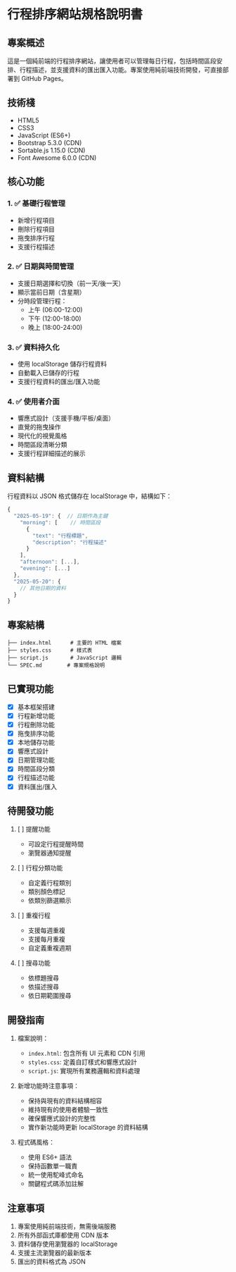 # 行程排序網站規格說明書

## 專案概述
這是一個純前端的行程排序網站，讓使用者可以管理每日行程，包括時間區段安排、行程描述，並支援資料的匯出匯入功能。專案使用純前端技術開發，可直接部署到 GitHub Pages。

## 技術棧
- HTML5
- CSS3
- JavaScript (ES6+)
- Bootstrap 5.3.0 (CDN)
- Sortable.js 1.15.0 (CDN)
- Font Awesome 6.0.0 (CDN)

## 核心功能

### 1. ✅ 基礎行程管理
- 新增行程項目
- 刪除行程項目
- 拖曳排序行程
- 支援行程描述

### 2. ✅ 日期與時間管理
- 支援日期選擇和切換（前一天/後一天）
- 顯示當前日期（含星期）
- 分時段管理行程：
  - 上午 (06:00-12:00)
  - 下午 (12:00-18:00)
  - 晚上 (18:00-24:00)

### 3. ✅ 資料持久化
- 使用 localStorage 儲存行程資料
- 自動載入已儲存的行程
- 支援行程資料的匯出/匯入功能

### 4. ✅ 使用者介面
- 響應式設計（支援手機/平板/桌面）
- 直覺的拖曳操作
- 現代化的視覺風格
- 時間區段清晰分類
- 支援行程詳細描述的展示

## 資料結構
行程資料以 JSON 格式儲存在 localStorage 中，結構如下：
```javascript
{
  "2025-05-19": {  // 日期作為主鍵
    "morning": [    // 時間區段
      {
        "text": "行程標題",
        "description": "行程描述"
      }
    ],
    "afternoon": [...],
    "evening": [...]
  },
  "2025-05-20": {
    // 其他日期的資料
  }
}
```

## 專案結構
```
├── index.html      # 主要的 HTML 檔案
├── styles.css      # 樣式表
├── script.js       # JavaScript 邏輯
└── SPEC.md        # 專案規格說明
```

## 已實現功能
- [x] 基本框架搭建
- [x] 行程新增功能
- [x] 行程刪除功能
- [x] 拖曳排序功能
- [x] 本地儲存功能
- [x] 響應式設計
- [x] 日期管理功能
- [x] 時間區段分類
- [x] 行程描述功能
- [x] 資料匯出/匯入

## 待開發功能
1. [ ] 提醒功能
   - 可設定行程提醒時間
   - 瀏覽器通知提醒

2. [ ] 行程分類功能
   - 自定義行程類別
   - 類別顏色標記
   - 依類別篩選顯示

3. [ ] 重複行程
   - 支援每週重複
   - 支援每月重複
   - 自定義重複週期

4. [ ] 搜尋功能
   - 依標題搜尋
   - 依描述搜尋
   - 依日期範圍搜尋

## 開發指南
1. 檔案說明：
   - `index.html`: 包含所有 UI 元素和 CDN 引用
   - `styles.css`: 定義自訂樣式和響應式設計
   - `script.js`: 實現所有業務邏輯和資料處理

2. 新增功能時注意事項：
   - 保持與現有的資料結構相容
   - 維持現有的使用者體驗一致性
   - 確保響應式設計的完整性
   - 實作新功能時更新 localStorage 的資料結構

3. 程式碼風格：
   - 使用 ES6+ 語法
   - 保持函數單一職責
   - 統一使用駝峰式命名
   - 關鍵程式碼添加註解

## 注意事項
1. 專案使用純前端技術，無需後端服務
2. 所有外部函式庫都使用 CDN 版本
3. 資料儲存使用瀏覽器的 localStorage
4. 支援主流瀏覽器的最新版本
5. 匯出的資料格式為 JSON